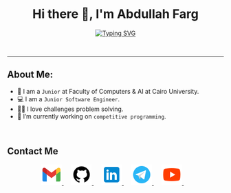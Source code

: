 <!-- My Name -->
<h1 align="center">Hi there 👋, I'm Abdullah Farg</h1>

<!-- Typing -->
<p  align="center" >
<a href="https://git.io/typing-svg"><img src="https://readme-typing-svg.demolab.com?font=Fira+Code&pause=1000&color=FF0025&center=true&vCenter=true&random=false&width=435&lines=Software+Engineer;Competitive+Programmer;Computer+Science+Student" alt="Typing SVG" /></a>
</p>
<br>
<hr>

<!-- About Me -->
## About Me:
- 🏫 I am a `Junior` at Faculty of Computers & AI at Cairo University.
- 💻 I am a `Junior Software Engineer`.
- 👨‍💻 I love challenges problem solving.
- 🔭 I’m currently working on `competitive programming`.   
<br>

<!-- Contact Me -->
## Contact Me
<p align="center">
	<a href="mailto:3bdullahFarg@gmail.com" target="_blank">
		<img src="./images/gmail.png" alt="Gmail"/>
	</a>
	&emsp;
	<a href="https://github.com/AbdullahFarg" target="_blank">
		<img src="./images/github.png" alt="Github"/>
	</a>
	&emsp;
	<a href="https://www.linkedin.com/in/abdullah-farg-8a532827b/" target="_blank">
		<img src="./images/linkedin.png" alt="Linkedin"/>
	</a>
	&emsp;
	<a href="https://t.me/AbdullahFarg23" target="_blank">
		<img src="./images/telegram.png" alt="Telegram"/>
	</a>
	&emsp;
	<!-- <a href="https://twitter.com/Adham_3llam" target="_blank">
		<img src="./images/twitter.png" alt="Twitter"/>
	</a>
	&emsp; -->
	<a href="https://www.youtube.com/@kiloeducation360" target="_blank">
		<img src="./images/youtube.png" alt="Youtube"/>
	</a>
	&emsp;
</p>
<br>